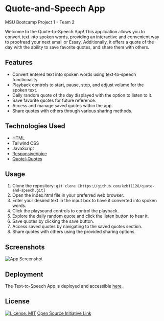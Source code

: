 # Quote-and-Speech App
MSU Bootcamp Project 1 - Team 2

Welcome to the Quote-to-Speech App! This application allows you to convert text into spoken words, providing an interactive and convenient way to proofread your next email or Essay. Additionally, it offers a quote of the day with the ability to save favorite quotes, and share them with others.

## Features

- Convert entered text into spoken words using text-to-speech functionality.
- Playback controls to start, pause, stop, and adjust volume for the spoken text.
- Daily random quote of the day displayed with the option to listen to it.
- Save favorite quotes for future reference.
- Access and manage saved quotes within the app.
- Share quotes with others through various sharing methods.
 
## Technologies Used

- HTML
- Tailwind CSS
- JavaScript
- [ResponsiveVoice](https://responsivevoice.org/api/)
- [Quotel-Quotes](https://rapidapi.com/skjaldbaka17/api/quotel-quotes/)

## Usage

1. Clone the repository: `git clone [https://github.com/kzb11128/quote-and-speech.git]`
2. Open the index.html file in your preferred web browser.
3. Enter your desired text in the input box to have it converted into spoken words.
4. Click the playsound controls to control the playback.
5. Explore the daily random quote and click the listen button to hear it.
6. Save quotes by clicking the save button.
7. Access saved quotes by navigating to the saved quotes section.
8. Share quotes with others using the provided sharing options.

## Screenshots

![App Screenshot](/screenshots/app-screenshot.png)

## Deployment

The Text-to-Speech App is deployed and accessible [here](https://kzb11128.github.io/quote-and-speech/).

## License

[![License: MIT](https://img.shields.io/badge/License-MIT-yellow.svg)](https://opensource.org/licenses/MIT) [Open Source Initiative Link](https://opensource.org/licenses/MIT)

